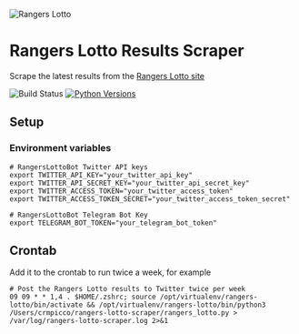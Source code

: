 ![Rangers Lotto](https://i.imgur.com/SkxOHiF.png)

# Rangers Lotto Results Scraper
Scrape the latest results from the [Rangers Lotto site](https://www.rydc.co.uk)

![Build Status](https://github.com/crmpicco/rangers-lotto-scraper/actions/workflows/pylint.yml/badge.svg)
[![Python Versions](https://img.shields.io/badge/Python-3.8%2C%203.9%2C%203.10%2C%203.11-blue?style=flat&logo=python&logoColor=white)](https://www.python.org/)

## Setup
### Environment variables
```shell
# RangersLottoBot Twitter API keys
export TWITTER_API_KEY="your_twitter_api_key"
export TWITTER_API_SECRET_KEY="your_twitter_api_secret_key"
export TWITTER_ACCESS_TOKEN="your_twitter_access_token"
export TWITTER_ACCESS_TOKEN_SECRET="your_twitter_access_token_secret"

# RangersLottoBot Telegram Bot Key
export TELEGRAM_BOT_TOKEN="your_telegram_bot_token"
```

## Crontab
Add it to the crontab to run twice a week, for example
```commandline
# Post the Rangers Lotto results to Twitter twice per week
09 09 * * 1,4 . $HOME/.zshrc; source /opt/virtualenv/rangers-lotto/bin/activate && /opt/virtualenv/rangers-lotto/bin/python3 /Users/crmpicco/rangers-lotto-scraper/rangers_lotto.py > /var/log/rangers-lotto-scraper.log 2>&1
```
